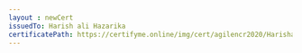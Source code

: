 ```yaml
--- 
layout : newCert 
issuedTo: Harish ali Hazarika 
certificatePath: https://certifyme.online/img/cert/agilencr2020/HarishaliHazarika_67654.png
--- 
```

